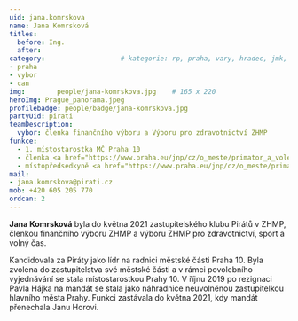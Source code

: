 ```yaml
---
uid: jana.komrskova
name: Jana Komrsková
titles:
  before: Ing. 
  after:
category:                 	# kategorie: rp, praha, vary, hradec, jmk, senat
- praha
- vybor
- can
img: 		people/jana-komrskova.jpg    # 165 x 220
heroImg: Prague_panorama.jpeg
profilebadge: people/badge/jana-komrskova.jpg
partyUid: pirati
teamDescription:
  vybor: členka finančního výboru a Výboru pro zdravotnictví ZHMP
funkce: 
  - 1. místostarostka MČ Praha 10
  - členka <a href="https://www.praha.eu/jnp/cz/o_meste/primator_a_volene_organy/zastupitelstvo/vybory_zastupitelstva/index.html?committeeId=33592">Finančního výboru ZHMP</a>
  - místopředsedkyně <a href="https://www.praha.eu/jnp/cz/o_meste/primator_a_volene_organy/zastupitelstvo/vybory_zastupitelstva/index.html?committeeId=35742">Výboru pro zdravotnictví ZHMP</a>
mail:
- jana.komrskova@pirati.cz
mob: +420 605 205 770
ordcan: 2
---
```


**Jana Komrsková** byla do května 2021 zastupitelského klubu Pirátů v ZHMP, členkou finančního výboru ZHMP a výboru ZHMP pro zdravotnictví, sport a volný čas.

Kandidovala za Piráty jako lídr na radnici městské části Praha 10. Byla zvolena do zastupitelstva své městské části a v rámci povolebního vyjednávání se stala místostarostkou Prahy 10. V říjnu 2019 po rezignaci Pavla Hájka na mandát se stala jako náhradnice neuvolněnou zastupitelkou hlavního města Prahy. Funkci zastávala do května 2021, kdy mandát přenechala Janu Horovi.
